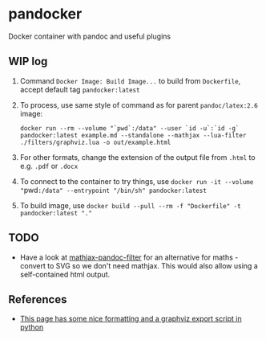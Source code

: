 # pandocker

Docker container with pandoc and useful plugins

## WIP log

1. Command `Docker Image: Build Image...` to build from `Dockerfile`, accept default tag `pandocker:latest`

2. To process, use same style of command as for parent `pandoc/latex:2.6` image:

   ```shell
   docker run --rm --volume "`pwd`:/data" --user `id -u`:`id -g` pandocker:latest example.md --standalone --mathjax --lua-filter ./filters/graphviz.lua -o out/example.html
   ```

3. For other formats, change the extension of the output file from `.html` to e.g. `.pdf` or `.docx`

4. To connect to the container to try things, use `docker run -it --volume "`pwd`:/data" --entrypoint "/bin/sh" pandocker:latest`

5. To build image, use `docker build --pull --rm -f "Dockerfile" -t pandocker:latest "."`

## TODO

* Have a look at [mathjax-pandoc-filter](https://github.com/lierdakil/mathjax-pandoc-filter) for an alternative for maths - convert to SVG so we don't need mathjax. This would also allow using a self-contained html output.

## References

* [This page has some nice formatting and a graphviz export script in python](http://nrstickley.com/pandoc/example.html)
